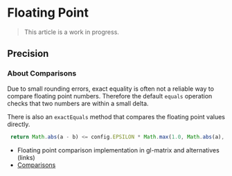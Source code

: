 # Floating Point

> This article is a work in progress.

## Precision

### About Comparisons

Due to small rounding errors, exact equality is often not a reliable way to compare floating point numbers. Therefore the default `equals` operation checks that two numbers are within a small delta.

There is also an `exactEquals` method that compares the floating point values directly.

```js
 return Math.abs(a - b) <= config.EPSILON * Math.max(1.0, Math.abs(a), Math.abs(b));
```

- Floating point comparison implementation in gl-matrix and alternatives (links)
- [Comparisons](http://floating-point-gui.de/errors/comparison/)
